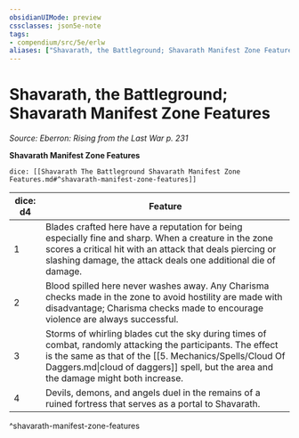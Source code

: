 ```yaml
---
obsidianUIMode: preview
cssclasses: json5e-note
tags:
- compendium/src/5e/erlw
aliases: ["Shavarath, the Battleground; Shavarath Manifest Zone Features"]
---
```

# Shavarath, the Battleground; Shavarath Manifest Zone Features
*Source: Eberron: Rising from the Last War p. 231* 

**Shavarath Manifest Zone Features**

`dice: [[Shavarath The Battleground Shavarath Manifest Zone Features.md#^shavarath-manifest-zone-features]]`

| dice: d4 | Feature |
|----------|---------|
| 1 | Blades crafted here have a reputation for being especially fine and sharp. When a creature in the zone scores a critical hit with an attack that deals piercing or slashing damage, the attack deals one additional die of damage. |
| 2 | Blood spilled here never washes away. Any Charisma checks made in the zone to avoid hostility are made with disadvantage; Charisma checks made to encourage violence are always successful. |
| 3 | Storms of whirling blades cut the sky during times of combat, randomly attacking the participants. The effect is the same as that of the [[5. Mechanics/Spells/Cloud Of Daggers.md\|cloud of daggers]] spell, but the area and the damage might both increase. |
| 4 | Devils, demons, and angels duel in the remains of a ruined fortress that serves as a portal to Shavarath. |
^shavarath-manifest-zone-features